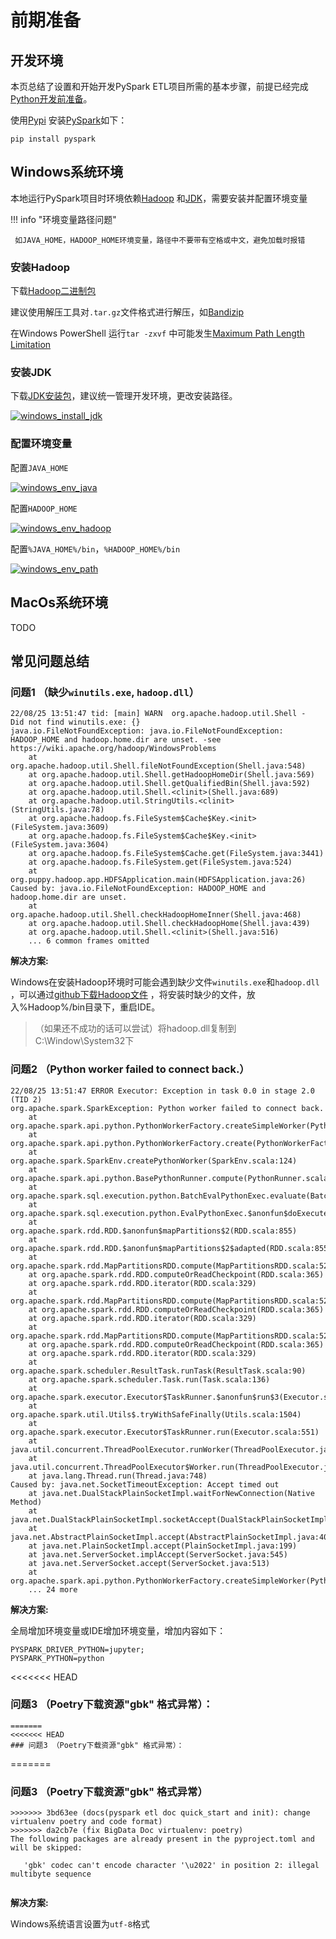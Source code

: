 # 前期准备

## 开发环境

本页总结了设置和开始开发PySpark
ETL项目所需的基本步骤，前提已经完成[Python开发前准备](/pythonic-project-guidelines/introduction/install)。

使用[Pypi](https://pypi.org/project/pyspark/)
安装[PySpark](https://spark.apache.org/docs/latest/api/python/getting_started/index.html)如下：

```shell
pip install pyspark
```


## Windows系统环境

本地运行PySpark项目时环境依赖[Hadoop](https://archive.apache.org/dist/hadoop/common/)
和[JDK](https://www.oracle.com/java/technologies/downloads/#java8)，需要安装并配置环境变量

!!! info "环境变量路径问题"

     如JAVA_HOME，HADOOP_HOME环境变量，路径中不要带有空格或中文，避免加载时报错

### 安装Hadoop

下载[Hadoop二进制包](https://archive.apache.org/dist/hadoop/common/)

建议使用解压工具对`.tar.gz`文件格式进行解压，如[Bandizip](https://cn.bandisoft.com/bandizip/dl/)

在Windows PowerShell 运行`tar -zxvf`
中可能发生[Maximum Path Length Limitation](https://docs.microsoft.com/en-us/windows/win32/fileio/maximum-file-path-limitation?tabs=registry)

### 安装JDK

下载[JDK安装包](https://www.oracle.com/java/technologies/downloads/#java8)，建议统一管理开发环境，更改安装路径。

[![windows_install_jdk](../../assets/images/pycharm/windows_install_jdk.png)](../../assets/images/pycharm/windows_install_jdk.png)

### 配置环境变量

配置`JAVA_HOME`

[![windows_env_java](../../assets/images/pycharm/windows_env_java.png)](../../assets/images/pycharm/windows_env_java.png)

配置`HADOOP_HOME`

[![windows_env_hadoop](../../assets/images/pycharm/windows_env_hadoop.png)](../../assets/images/pycharm/windows_env_hadoop.png)

配置`%JAVA_HOME%/bin`，`%HADOOP_HOME%/bin`

[![windows_env_path](../../assets/images/pycharm/windows_env_path.png)](../../assets/images/pycharm/windows_env_path.png)


## MacOs系统环境

TODO

## 常见问题总结

### 问题1 （缺少`winutils.exe`, `hadoop.dll`）

```shell
22/08/25 13:51:47 tid: [main] WARN  org.apache.hadoop.util.Shell - 
Did not find winutils.exe: {}
java.io.FileNotFoundException: java.io.FileNotFoundException: HADOOP_HOME and hadoop.home.dir are unset. -see https://wiki.apache.org/hadoop/WindowsProblems
    at org.apache.hadoop.util.Shell.fileNotFoundException(Shell.java:548)
    at org.apache.hadoop.util.Shell.getHadoopHomeDir(Shell.java:569)
    at org.apache.hadoop.util.Shell.getQualifiedBin(Shell.java:592)
    at org.apache.hadoop.util.Shell.<clinit>(Shell.java:689)
    at org.apache.hadoop.util.StringUtils.<clinit>(StringUtils.java:78)
    at org.apache.hadoop.fs.FileSystem$Cache$Key.<init>(FileSystem.java:3609)
    at org.apache.hadoop.fs.FileSystem$Cache$Key.<init>(FileSystem.java:3604)
    at org.apache.hadoop.fs.FileSystem$Cache.get(FileSystem.java:3441)
    at org.apache.hadoop.fs.FileSystem.get(FileSystem.java:524)
    at org.puppy.hadoop.app.HDFSApplication.main(HDFSApplication.java:26)
Caused by: java.io.FileNotFoundException: HADOOP_HOME and hadoop.home.dir are unset.
    at org.apache.hadoop.util.Shell.checkHadoopHomeInner(Shell.java:468)
    at org.apache.hadoop.util.Shell.checkHadoopHome(Shell.java:439)
    at org.apache.hadoop.util.Shell.<clinit>(Shell.java:516)
    ... 6 common frames omitted
```

__解决方案:__

Windows在安装Hadoop环境时可能会遇到缺少文件`winutils.exe`和`hadoop.dll`
，可以通过[github下载Hadoop文件](https://github.com/cdarlint/winutils)
，将安装时缺少的文件，放入%Hadoop%/bin目录下，重启IDE。

> （如果还不成功的话可以尝试）将hadoop.dll复制到C:\Window\System32下

### 问题2 （Python worker failed to connect back.）

```shell
22/08/25 13:51:47 ERROR Executor: Exception in task 0.0 in stage 2.0 (TID 2)
org.apache.spark.SparkException: Python worker failed to connect back.
	at org.apache.spark.api.python.PythonWorkerFactory.createSimpleWorker(PythonWorkerFactory.scala:189)
	at org.apache.spark.api.python.PythonWorkerFactory.create(PythonWorkerFactory.scala:109)
	at org.apache.spark.SparkEnv.createPythonWorker(SparkEnv.scala:124)
	at org.apache.spark.api.python.BasePythonRunner.compute(PythonRunner.scala:164)
	at org.apache.spark.sql.execution.python.BatchEvalPythonExec.evaluate(BatchEvalPythonExec.scala:81)
	at org.apache.spark.sql.execution.python.EvalPythonExec.$anonfun$doExecute$2(EvalPythonExec.scala:130)
	at org.apache.spark.rdd.RDD.$anonfun$mapPartitions$2(RDD.scala:855)
	at org.apache.spark.rdd.RDD.$anonfun$mapPartitions$2$adapted(RDD.scala:855)
	at org.apache.spark.rdd.MapPartitionsRDD.compute(MapPartitionsRDD.scala:52)
	at org.apache.spark.rdd.RDD.computeOrReadCheckpoint(RDD.scala:365)
	at org.apache.spark.rdd.RDD.iterator(RDD.scala:329)
	at org.apache.spark.rdd.MapPartitionsRDD.compute(MapPartitionsRDD.scala:52)
	at org.apache.spark.rdd.RDD.computeOrReadCheckpoint(RDD.scala:365)
	at org.apache.spark.rdd.RDD.iterator(RDD.scala:329)
	at org.apache.spark.rdd.MapPartitionsRDD.compute(MapPartitionsRDD.scala:52)
	at org.apache.spark.rdd.RDD.computeOrReadCheckpoint(RDD.scala:365)
	at org.apache.spark.rdd.RDD.iterator(RDD.scala:329)
	at org.apache.spark.scheduler.ResultTask.runTask(ResultTask.scala:90)
	at org.apache.spark.scheduler.Task.run(Task.scala:136)
	at org.apache.spark.executor.Executor$TaskRunner.$anonfun$run$3(Executor.scala:548)
	at org.apache.spark.util.Utils$.tryWithSafeFinally(Utils.scala:1504)
	at org.apache.spark.executor.Executor$TaskRunner.run(Executor.scala:551)
	at java.util.concurrent.ThreadPoolExecutor.runWorker(ThreadPoolExecutor.java:1149)
	at java.util.concurrent.ThreadPoolExecutor$Worker.run(ThreadPoolExecutor.java:624)
	at java.lang.Thread.run(Thread.java:748)
Caused by: java.net.SocketTimeoutException: Accept timed out
	at java.net.DualStackPlainSocketImpl.waitForNewConnection(Native Method)
	at java.net.DualStackPlainSocketImpl.socketAccept(DualStackPlainSocketImpl.java:135)
	at java.net.AbstractPlainSocketImpl.accept(AbstractPlainSocketImpl.java:409)
	at java.net.PlainSocketImpl.accept(PlainSocketImpl.java:199)
	at java.net.ServerSocket.implAccept(ServerSocket.java:545)
	at java.net.ServerSocket.accept(ServerSocket.java:513)
	at org.apache.spark.api.python.PythonWorkerFactory.createSimpleWorker(PythonWorkerFactory.scala:176)
	... 24 more
```

__解决方案:__

全局增加环境变量或IDE增加环境变量，增加内容如下：

```shell
PYSPARK_DRIVER_PYTHON=jupyter;
PYSPARK_PYTHON=python
```

<<<<<<< HEAD
### 问题3 （Poetry下载资源"gbk" 格式异常）：

```
=======
<<<<<<< HEAD
### 问题3 （Poetry下载资源"gbk" 格式异常）：

```
=======
### 问题3 （Poetry下载资源"gbk" 格式异常）

```shell
>>>>>>> 3bd63ee (docs(pyspark etl doc quick_start and init): change virtualenv poetry and code format)
>>>>>>> da2cb7e (fix BigData Doc virtualenv: poetry)
The following packages are already present in the pyproject.toml and will be skipped: 

   'gbk' codec can't encode character '\u2022' in position 2: illegal multibyte sequence
   
```

__解决方案:__

Windows系统语言设置为`utf-8`格式

